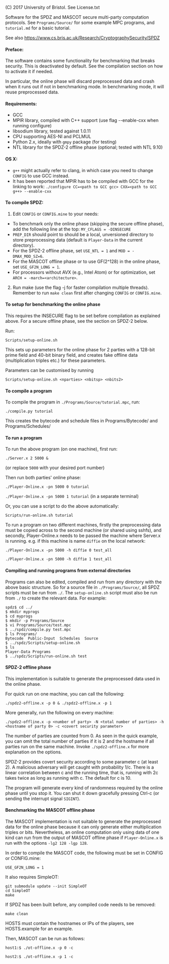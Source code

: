 (C) 2017 University of Bristol. See License.txt

Software for the SPDZ and MASCOT secure multi-party computation protocols.
See `Programs/Source/` for some example MPC programs, and `tutorial.md` for
a basic tutorial.

See also https://www.cs.bris.ac.uk/Research/CryptographySecurity/SPDZ

#### Preface:

The software contains some functionality for benchmarking that breaks security. This is deactivated by default. See the compilation section on how to activate it if needed.

In particular, the online phase will discard preprocessed data and crash when it runs out if not in benchmarking mode. In benchmarking mode, it will reuse preprocessed data.

#### Requirements:
 - GCC
 - MPIR library, compiled with C++ support (use flag --enable-cxx when running configure)
 - libsodium library, tested against 1.0.11
 - CPU supporting AES-NI and PCLMUL
 - Python 2.x, ideally with `gmpy` package (for testing)
 - NTL library for the SPDZ-2 offline phase (optional; tested with NTL 9.10)

#### OS X:
 - `g++` might actually refer to clang, in which case you need to change `CONFIG` to use GCC instead.
 - It has been reported that MPIR has to be compiled with GCC for the linking to work:
   ```./configure CC=<path to GCC gcc> CXX=<path to GCC g++> --enable-cxx```

#### To compile SPDZ:

1) Edit `CONFIG` or `CONFIG.mine` to your needs:

 - To benchmark only the online phase (skipping the secure offline phase), add the following line at the top: `MY_CFLAGS = -DINSECURE`
 - `PREP_DIR` should point to should be a local, unversioned directory to store preprocessing data (default is `Player-Data` in the current directory).
 - For the SPDZ-2 offline phase, set `USE_NTL = 1` and `MOD = -DMAX_MOD_SZ=6`.
 - For the MASCOT offline phase or to use GF(2^128) in the online phase, set `USE_GF2N_LONG = 1`.
 - For processors without AVX (e.g., Intel Atom) or for optimization, set `ARCH = -march=<architecture>`.

2) Run make (use the flag -j for faster compilation multiple threads). Remember to run `make clean` first after changing `CONFIG` or `CONFIG.mine`.

#### To setup for benchmarking the online phase

This requires the INSECURE flag to be set before compilation as explained above. For a secure offline phase, see the section on SPDZ-2 below.

Run:

`Scripts/setup-online.sh`

This sets up parameters for the online phase for 2 parties with a 128-bit prime field and 40-bit binary field, and creates fake offline data (multiplication triples etc.) for these parameters.

Parameters can be customised by running

`Scripts/setup-online.sh <nparties> <nbitsp> <nbits2>`


#### To compile a program

To compile the program in `./Programs/Source/tutorial.mpc`, run:

`./compile.py tutorial`

This creates the bytecode and schedule files in Programs/Bytecode/ and Programs/Schedules/

#### To run a program

To run the above program (on one machine), first run:

`./Server.x 2 5000 &`

(or replace `5000` with your desired port number)

Then run both parties' online phase:

`./Player-Online.x -pn 5000 0 tutorial`

`./Player-Online.x -pn 5000 1 tutorial` (in a separate terminal)

Or, you can use a script to do the above automatically:

`Scripts/run-online.sh tutorial`

To run a program on two different machines, firstly the preprocessing data must be
copied across to the second machine (or shared using sshfs), and secondly, Player-Online.x
needs to be passed the machine where Server.x is running.
e.g. if this machine is name `diffie` on the local network:

`./Player-Online.x -pn 5000 -h diffie 0 test_all`

`./Player-Online.x -pn 5000 -h diffie 1 test_all`

#### Compiling and running programs from external directories

Programs can also be edited, compiled and run from any directory with the above basic structure. So for a source file in `./Programs/Source/`, all SPDZ scripts must be run from `./`. The `setup-online.sh` script must also be run from `./` to create the relevant data. For example:

```
spdz$ cd ../
$ mkdir myprogs
$ cd myprogs
$ mkdir -p Programs/Source
$ vi Programs/Source/test.mpc
$ ../spdz/compile.py test.mpc
$ ls Programs/
Bytecode  Public-Input  Schedules  Source
$ ../spdz/Scripts/setup-online.sh
$ ls
Player-Data Programs
$ ../spdz/Scripts/run-online.sh test
```

#### SPDZ-2 offline phase

This implementation is suitable to generate the preprocessed data used in the online phase.

For quick run on one machine, you can call the following:

`./spdz2-offline.x -p 0 & ./spdz2-offline.x -p 1`

More generally, run the following on every machine:

`./spdz2-offline.x -p <number of party> -N <total number of parties> -h <hostname of party 0> -c <covert security parameter>`

The number of parties are counted from 0. As seen in the quick example, you can omit the total number of parties if it is 2 and the hostname if all parties run on the same machine. Invoke `./spdz2-offline.x` for more explanation on the options.

SPDZ-2 provides covert security according to some parameter c (at least 2). A malicious adversary will get caught with probability 1/c. There is a linear correlation between c and the running time, that is, running with 2c takes twice as long as running with c. The default for c is 10.

The program will generate every kind of randomness required by the online phase until you stop it. You can shut it down gracefully pressing Ctrl-c (or sending the interrupt signal `SIGINT`).

#### Benchmarking the MASCOT offline phase

The MASCOT implementation is not suitable to generate the preprocessed data for the online phase because it can only generate either multiplication triples or bits. Nevertheless, an online computation only using data of one kind can run from the output of MASCOT offline phase if `Player-Online.x` is run with the options `-lg2 128 -lgp 128`.

In order to compile the MASCOT code, the following must be set in CONFIG or CONFIG.mine:

`USE_GF2N_LONG = 1`

It also requires SimpleOT:
```
git submodule update --init SimpleOT
cd SimpleOT
make
```

If SPDZ has been built before, any compiled code needs to be removed:

`make clean`

HOSTS must contain the hostnames or IPs of the players, see HOSTS.example for an example.

Then, MASCOT can be run as follows:

`host1:$ ./ot-offline.x -p 0 -c`

`host2:$ ./ot-offline.x -p 1 -c`
